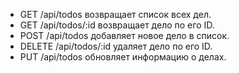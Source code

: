 - GET /api/todos возвращает список всех дел.
- GET /api/todos/:id возвращает дело по его ID.
- POST /api/todos добавляет новое дело в список.
- DELETE /api/todos/:id удаляет дело по его ID.
- PUT /api/todos обновляет информацию о делах.
